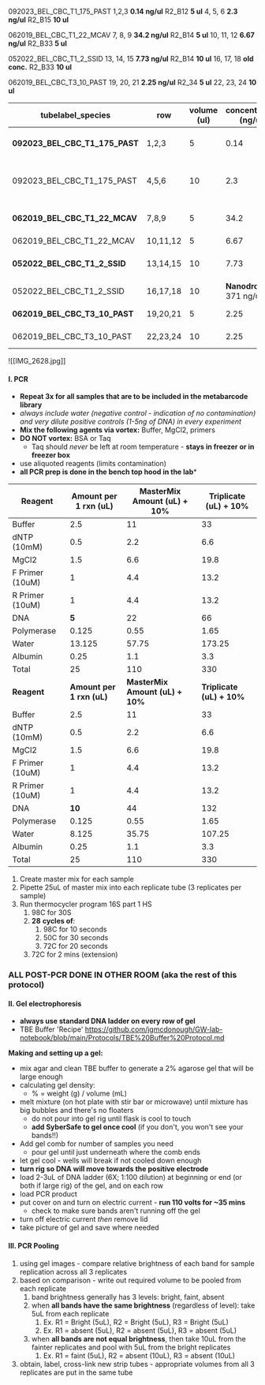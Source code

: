 092023_BEL_CBC_T1_175_PAST 
	1,2,3 **0.14 ng/ul** R2_B12 
		**5 ul**
	4, 5, 6 **2.3 ng/ul** R2_B15 
		**10 ul**
	
062019_BEL_CBC_T1_22_MCAV
	7, 8, 9 **34.2 ng/ul** R2_B14 
		**5 ul**
	10, 11, 12 **6.67 ng/ul** R2_B33 
		**5 ul**
	
052022_BEL_CBC_T1_2_SSID
	13, 14, 15 **7.73 ng/ul** R2_B14
		 **10 ul**
	16, 17, 18 **old conc.** R2_B33 
		**10 ul**
	
062019_BEL_CBC_T3_10_PAST
	19, 20, 21 **2.25 ng/ul** R2_34
		 **5 ul**
	22, 23, 24
		 **10 ul**

| tubelabel_species              | row      | volume (ul) | concentration (ng/ul)      | date_extracted | PCR worked | notes                              |
| ------------------------------ | -------- | ----------- | -------------------------- | -------------- | ---------- | ---------------------------------- |
| **092023_BEL_CBC_T1_175_PAST** | 1,2,3    | 5           | 0.14                       | Nov 2024       | Yes        | Extracted by C low conc.           |
| 092023_BEL_CBC_T1_175_PAST     | 4,5,6    | 10          | 2.3                        | Jan 2025       | Yes        | Extracted by C to remedy low conc. |
| **062019_BEL_CBC_T1_22_MCAV**  | 7,8,9    | 5           | 34.2                       | Nov 2024       | Yes        | C accidentally reextracted         |
| 062019_BEL_CBC_T1_22_MCAV      | 10,11,12 | 5           | 6.67                       | 2022           | No         |                                    |
| **052022_BEL_CBC_T1_2_SSID**   | 13,14,15 | 10          | 7.73                       | Dec 2024       | Yes?       | debatable whether it worked        |
| 052022_BEL_CBC_T1_2_SSID       | 16,17,18 | 10          | **Nanodrop**  371 ng/ul ?? | 2022           | No         |                                    |
| **062019_BEL_CBC_T3_10_PAST**  | 19,20,21 | 5           | 2.25                       | Nov 2024       | Yes        | reextraction by B                  |
| 062019_BEL_CBC_T3_10_PAST      | 22,23,24 | 10          | 2.25                       | Nov 2024       | Yes        | reextraction by B                  |


![[IMG_2628.jpg]]
#### I. PCR

- **Repeat 3x for all samples that are to be included in the metabarcode library**
- *always include water (negative control - indication of no contamination) and very dilute positive controls (1-5ng of DNA) in every experiment*
- **Mix the following agents via vortex:** Buffer, MgCl2, primers
- **DO NOT vortex:** BSA or Taq
	- Taq should *never* be left at room temperature - **stays in freezer or in freezer box**
- use aliquoted reagents (limits contamination)
- **all PCR prep is done in the bench top hood in the lab***

| Reagent         | Amount per 1 rxn (uL)     | MasterMix Amount (uL) + 10%     | Triplicate (uL) + 10%     |
| --------------- | ------------------------- | ------------------------------- | ------------------------- |
| Buffer          | 2.5                       | 11                              | 33                        |
| dNTP (10mM)     | 0.5                       | 2.2                             | 6.6                       |
| MgCl2           | 1.5                       | 6.6                             | 19.8                      |
| F Primer (10uM) | 1                         | 4.4                             | 13.2                      |
| R Primer (10uM) | 1                         | 4.4                             | 13.2                      |
| DNA             | **5**                     | 22                              | 66                        |
| Polymerase      | 0.125                     | 0.55                            | 1.65                      |
| Water           | 13.125                    | 57.75                           | 173.25                    |
| Albumin         | 0.25                      | 1.1                             | 3.3                       |
| Total           | 25                        | 110                             | 330                       |
| **Reagent**     | **Amount per 1 rxn (uL)** | **MasterMix Amount (uL) + 10%** | **Triplicate (uL) + 10%** |
| Buffer          | 2.5                       | 11                              | 33                        |
| dNTP (10mM)     | 0.5                       | 2.2                             | 6.6                       |
| MgCl2           | 1.5                       | 6.6                             | 19.8                      |
| F Primer (10uM) | 1                         | 4.4                             | 13.2                      |
| R Primer (10uM) | 1                         | 4.4                             | 13.2                      |
| DNA             | **10**                    | 44                              | 132                       |
| Polymerase      | 0.125                     | 0.55                            | 1.65                      |
| Water           | 8.125                     | 35.75                           | 107.25                    |
| Albumin         | 0.25                      | 1.1                             | 3.3                       |
| Total           | 25                        | 110                             | 330                       |
1. Create master mix for each sample
2. Pipette 25uL of master mix into each replicate tube (3 replicates per sample)
3. Run thermocycler program 16S part 1 HS
	1. 98C for 30S
	2. **28** **cycles of**:
		1. 98C for 10 seconds
		2. 50C for 30 seconds
		3. 72C for 20 seconds
	3. 72C for 2 mins (extension)

### **ALL POST-PCR DONE IN OTHER ROOM (aka the rest of this protocol)**
#### II. Gel electrophoresis
- **always use standard DNA ladder on every row of gel**
- TBE Buffer 'Recipe' https://github.com/jgmcdonough/GW-lab-notebook/blob/main/Protocols/TBE%20Buffer%20Protocol.md

**Making and setting up a gel:**
- mix agar and clean TBE buffer to generate a 2% agarose gel that will be large enough 
- calculating gel density:
	- % = weight (g) / volume (mL)
- melt mixture (on hot plate with stir bar or microwave) until mixture has big bubbles and there's no floaters
	- do not pour into gel rig until flask is cool to touch
	- **add SyberSafe to gel once cool** (if you don't, you won't see your bands!!)
- Add gel comb for number of samples you need
	- pour gel until just underneath where the comb ends
- let gel cool - wells will break if not cooled down enough
- **turn rig so DNA will move towards the positive electrode**
- load 2-3uL of DNA ladder (6X; 1:100 dilution) at beginning or end (or both if large rig) of the gel, and on each row
- load PCR product 
- put cover on and turn on electric current - **run 110 volts for ~35 mins**
	- check to make sure bands aren't running off the gel
- turn off electric current *then* remove lid
- take picture of gel and save where needed

#### III. PCR Pooling
1. using gel images - compare relative brightness of each band for sample replication across all 3 replicates
2. based on comparison - write out required volume to be pooled from each replicate
	1. band brightness generally has 3 levels: bright, faint, absent
	2. when **all bands have the same brightness** (regardless of level): take 5uL from each replicate
		1. Ex. R1 = Bright (5uL), R2 = Bright (5uL), R3 = Bright (5uL)
		2. Ex. R1 = absent (5uL), R2 = absent (5uL), R3 = absent (5uL)
	3. when **all bands are not equal brightness**, then take 10uL from the fainter replicates and pool with 5uL from the bright replicates
		1. Ex. R1 = faint (5uL), R2 = absent (10uL), R3 = absent (10uL)
3. obtain, label, cross-link new strip tubes - appropriate volumes from all 3 replicates are put in the same tube